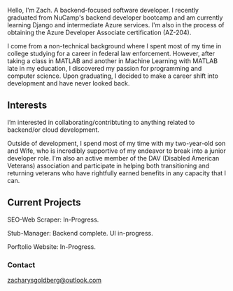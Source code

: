 Hello, I'm Zach. A backend-focused software developer. I recently graduated from NuCamp's backend developer bootcamp and am currently learning Django and intermediate Azure services. I'm also in the process of obtaining the Azure Developer Associate certification (AZ-204).

I come from a non-technical background where I spent most of my time in college studying for a career in federal law enforcement. However, after taking a class in MATLAB and another in Machine Learning with MATLAB late in my education, I discovered my passion for programming  and computer science. Upon graduating, I decided to make a career shift into development and have never looked back.

## Interests
I’m interested in collaborating/contribtuting to anything related to backend/or cloud development.

Outside of development, I spend most of my time with my two-year-old son and Wife, who is incredibly supportive of my endeavor to break into a junior developer role.
I'm also an active member of the DAV (Disabled American Veterans) association and participate in helping both transitioning and returning veterans who have rightfully earned benefits in any capacity that I can.

## Current Projects
SEO-Web Scraper: In-Progress.

Stub-Manager: Backend complete. UI in-progress.

Porftolio Website: In-Progress.

### Contact
zacharysgoldberg@outlook.com

<!---
zacharysgoldberg/zacharysgoldberg is a ✨ special ✨ repository because its `README.md` (this file) appears on your GitHub profile.
You can click the Preview link to take a look at your changes.
--->

